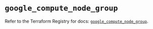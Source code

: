 # `google_compute_node_group`

Refer to the Terraform Registry for docs: [`google_compute_node_group`](https://registry.terraform.io/providers/hashicorp/google/6.46.0/docs/resources/compute_node_group).
